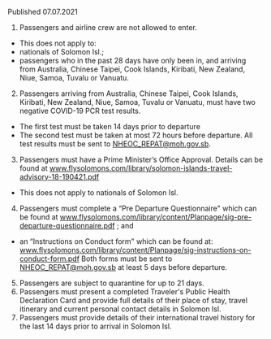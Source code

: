 Published 07.07.2021
1. Passengers and airline crew are not allowed to enter.
- This does not apply to:
- nationals of Solomon Isl.;
- passengers who in the past 28 days have only been in, and arriving from Australia, Chinese Taipei, Cook Islands, Kiribati, New Zealand, Niue, Samoa, Tuvalu or Vanuatu.
2. Passengers arriving from Australia, Chinese Taipei, Cook Islands, Kiribati, New Zealand, Niue, Samoa, Tuvalu or Vanuatu, must have two negative COVID-19 PCR test results.
- The first test must be taken 14 days prior to departure
- The second test must be taken at most 72 hours before departure.
All test results must be sent to <a href="mailto:NHEOC_REPAT@moh.gov.sb">NHEOC_REPAT@moh.gov.sb</a>.
3. Passengers must have a Prime Minister’s Office Approval. Details can be found at <a href="http://www.flysolomons.com/library/solomon-islands-travel-advisory-18-190421.pdf">www.flysolomons.com/library/solomon-islands-travel-advisory-18-190421.pdf</a>
- This does not apply to nationals of Solomon Isl.
4. Passengers must complete a “Pre Departure Questionnaire" which can be found at <a href="http://www.flysolomons.com/library/content/Planpage/sig-pre-departure-questionnaire.pdf">www.flysolomons.com/library/content/Planpage/sig-pre-departure-questionnaire.pdf</a> ; and
- an “Instructions on Conduct form" which can be found at: <a href="http://www.flysolomons.com/library/content/Planpage/sig-instructions-on-conduct-form.pdf">www.flysolomons.com/library/content/Planpage/sig-instructions-on-conduct-form.pdf</a>
Both forms must be sent to <a href="mailto:NHEOC_REPAT@moh.gov.sb">NHEOC_REPAT@moh.gov.sb</a> at least 5 days before departure.
5. Passengers are subject to quarantine for up to 21 days.
6. Passengers must present a completed Traveler's Public Health Declaration Card and provide full details of their place of stay, travel itinerary and current personal contact details in Solomon Isl.
7. Passengers must provide details of their international travel history for the last 14 days prior to arrival in Solomon Isl.